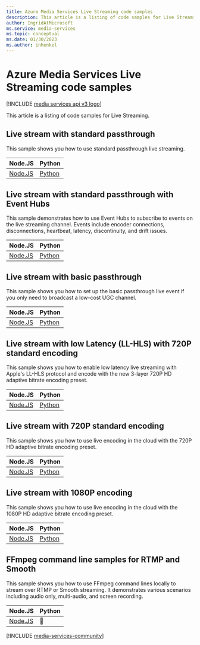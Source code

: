 ---title: Azure Media Services Live Streaming code samplesdescription: This article is a listing of code samples for Live Streaming.author: IngridAtMicrosoftms.service: media-servicesms.topic: conceptualms.date: 01/30/2023ms.author: inhenkel---
# Azure Media Services Live Streaming code samples
[!INCLUDE [media services api v3 logo](../includes/v3-hr.md)]
This article is a listing of code samples for Live Streaming.
## Live stream with standard passthrough
This sample shows you how to use standard passthrough live streaming.
| Node.JS | Python |
| ------- | ------ |
| [Node.JS](https://github.com/Azure-Samples/media-services-v3-node-tutorials/blob/main/Live/Standard_Passthrough_Live_Event/index.ts) | [Python](https://github.com/Azure-Samples/media-services-v3-python/blob/main/Live/Standard_Passthrough_Live_Event/standard_passthrough_live_event.py) |
## Live stream with standard passthrough with Event Hubs
This sample demonstrates how to use Event Hubs to subscribe to events on the live streaming channel. Events include encoder connections, disconnections, heartbeat, latency, discontinuity, and drift issues.
| Node.JS | Python |
| ------- | ------ |
| [Node.JS](https://github.com/Azure-Samples/media-services-v3-node-tutorials/blob/main/Live/Standard_Passthrough_Live_Event_with_EventHub/index.ts) | [Python](https://github.com/Azure-Samples/media-services-v3-python/blob/main/Live/Standard_Passthrough_Live_Event_Event_Hub/standard_passthrough_live_event_with_eventhub.py) |
## Live stream with basic passthrough
This sample shows you how to set up the basic passthrough live event if you only need to broadcast a low-cost UGC channel.
| Node.JS | Python |
| ------- | ------ |
| [Node.JS](https://github.com/Azure-Samples/media-services-v3-node-tutorials/blob/main/Live/Basic_Passthrough_Live_Event/index.ts) | [Python](https://github.com/Azure-Samples/media-services-v3-python/blob/main/Live/Basic_Passthrough_Live_Event/basic_passthrough_live_event.py) |
## Live stream with low Latency (LL-HLS) with 720P standard encoding
This sample shows you how to enable low latency live streaming with Apple's LL-HLS protocol and encode with the new 3-layer 720P HD adaptive bitrate encoding preset.
| Node.JS | Python |
| ------- | ------ |
| [Node.JS](https://github.com/Azure-Samples/media-services-v3-node-tutorials/blob/main/Live/720P_Low_Latency_Encoding_Live_Event/index.ts) | [Python](https://github.com/Azure-Samples/media-services-v3-python/blob/main/Live/720p_Encoding_Live_Event_Low_Latency/720p_low_latency_encoding_live_event.py) |
## Live stream with 720P standard encoding
This sample shows you how to use live encoding in the cloud with the 720P HD adaptive bitrate encoding preset.
| Node.JS | Python |
| ------- | ------ |
| [Node.JS](https://github.com/Azure-Samples/media-services-v3-node-tutorials/blob/main/Live/720P_Encoding_Live_Event/index.ts) | [Python](https://github.com/Azure-Samples/media-services-v3-python/blob/main/Live/720p_Encoding_Live_Event/720p_encoding_live_event.py) |
## Live stream with 1080P encoding
This sample shows you how to use live encoding in the cloud with the 1080P HD adaptive bitrate encoding preset.
| Node.JS | Python |
| ------- | ------ |
| [Node.JS](https://github.com/Azure-Samples/media-services-v3-node-tutorials/blob/main/Live/720P_Encoding_Live_Event/index.ts) | [Python](https://github.com/Azure-Samples/media-services-v3-python/blob/main/Live/1080p_Encoding_Live_Event/1080p_encoding_live_event.py) |
## FFmpeg command line samples for RTMP and Smooth
This sample shows you how to use FFmpeg command lines locally to stream over RTMP or Smooth streaming. It demonstrates various scenarios including audio only, multi-audio, and screen recording.
| Node.JS | Python |
| ------- | ------ |
| [Node.JS](https://github.com/Azure-Samples/media-services-v3-node-tutorials/blob/main/Live/FFmpeg/ffmpeg_commands.md) |  :small_blue_diamond: |
[!INCLUDE [media-services-community](../includes/media-services-community.md)]
